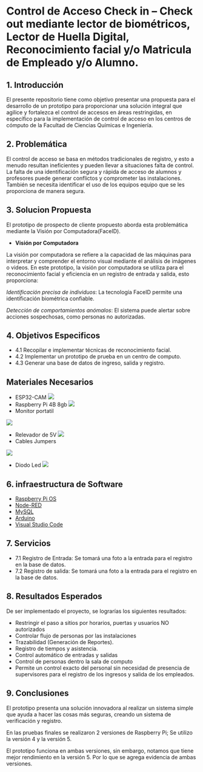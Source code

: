 # Control de Acceso Check in – Check out mediante lector de biométricos, Lector de Huella Digital, Reconocimiento facial y/o Matricula de Empleado y/o Alumno.

## 1. Introducción
El presente repositorio tiene como objetivo presentar una propuesta para el desarrollo de un prototipo para proporcionar una solución integral que agilice y fortalezca el control de accesos en áreas restringidas, en específico para la implementación de control de acceso en los centros de cómputo de la Facultad de Ciencias Químicas e Ingeniería.

## 2. Problemática
El control de acceso se basa en métodos tradicionales de registro, y esto a menudo resultan ineficientes y pueden llevar a situaciones falta de control. La falta de una identificación segura y rápida de acceso de alumnos y profesores puede generar conflictos y comprometer las instalaciones. También se necesita identificar el uso de los equipos equipo que se les proporciona de manera segura.

## 3. Solucion Propuesta
El prototipo de prospecto de cliente propuesto aborda esta problemática mediante la Visión por Computadora(FaceID).

- **Visión por Computadora**

La visión por computadora se refiere a la capacidad de las máquinas para interpretar y comprender el entorno visual mediante el análisis de imágenes o videos. En este prototipo, la visión por computadora se utiliza para el reconocimiento facial y eficiencia en un registro de entrada y salida, esto proporciona:

*Identificación precisa de individuos*: 
La tecnología FaceID permite una identificación biométrica confiable.

*Detección de comportamientos anómalos*: El sistema puede alertar sobre acciones sospechosas, como personas no autorizadas.

## 4. Objetivos Especificos
- 4.1 Recopilar e implementar técnicas de reconocimiento facial.
- 4.2 Implementar un prototipo de prueba en un centro de computo.
- 4.3  Generar una base de datos de ingreso, salida y registro.

## Materiales Necesarios
- ESP32-CAM
![](https://github.com/arturoiot/Control-de-Acceso-Check-in---Check-out/blob/main/Imagenes/ESP32-CAM.jpg)
- Raspberry Pi 4B 8gb
![](https://github.com/arturoiot/Control-de-Acceso-Check-in---Check-out/blob/main/Imagenes/raspberry.jpg)
- Monitor portatil

![](https://github.com/arturoiot/Control-de-Acceso-Check-in---Check-out/blob/main/Imagenes/monitor.jpg)
- Relevador de 5V
![](https://github.com/arturoiot/Control-de-Acceso-Check-in---Check-out/blob/main/Imagenes/relay.jpg)
- Cables Jumpers

![](https://github.com/arturoiot/Control-de-Acceso-Check-in---Check-out/blob/main/Imagenes/jumpers.jpg)
- Diodo Led
![](https://github.com/arturoiot/Control-de-Acceso-Check-in---Check-out/blob/main/Imagenes/Leds.jpg)

## 6. infraestructura de Software
- [Raspberry Pi OS](https://www.raspberrypi.com/software/)
- [Node-RED](https://nodered.org/)
- [MySQL](https://www.mysql.com/)
- [Arduino](https://www.arduino.cc/)
- [Visual Studio Code](https://code.visualstudio.com/)

## 7. Servicios
- 7.1 Registro de Entrada: Se tomará una foto a la entrada para el registro en la base de datos.
- 7.2 Registro de salida: Se tomará una foto a la entrada para el registro en la base de datos.

## 8. Resultados Esperados
De ser implementado el proyecto, se lograrías los siguientes resultados:
- Restringir el paso a sitios por horarios, puertas y usuarios NO autorizados
- Controlar flujo de personas por las instalaciones 
- Trazabilidad (Generación de Reportes).
- Registro de tiempos y asistencia.
- Control automático de entradas y salidas 
- Control de personas dentro la sala de computo
- Permite un control exacto del personal sin necesidad de presencia de supervisores para el registro de los ingresos y salida de los empleados.

## 9. Conclusiones
El prototipo presenta una solución innovadora al realizar un sistema simple que ayuda a hacer las cosas más seguras, creando un sistema de verificación y registro.

En las pruebas finales se realizaron 2 versiones de Raspberry Pi; Se utilizo la versión 4 y la versión 5.

El prototipo funciona en ambas versiones, sin embargo, notamos que tiene mejor rendimiento en la versión 5. Por lo que se agrega evidencia de ambas versiones.
